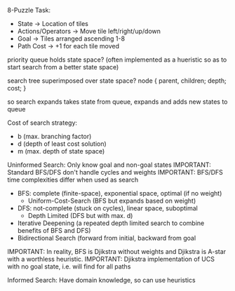<!-- SPDX-License-Identifier: zlib-acknowledgement -->

8-Puzzle Task:
* State -> Location of tiles
* Actions/Operators -> Move tile left/right/up/down
* Goal -> Tiles arranged ascending 1-8 
* Path Cost -> +1 for each tile moved

priority queue holds state space?
(often implemented as a hueristic so as to start search from a better state space)

search tree superimposed over state space?
node {
  parent, children;
  depth;
  cost;
}

so search expands takes state from queue, expands and adds new states to queue

Cost of search strategy:
- b (max. branching factor)
- d (depth of least cost solution)
- m (max. depth of state space)

Uninformed Search:
Only know goal and non-goal states
IMPORTANT: Standard BFS/DFS don't handle cycles and weights
IMPORTANT: BFS/DFS time complexities differ when used as search
* BFS: complete (finite-space), exponential space, optimal (if no weight)
  - Uniform-Cost-Search (BFS but expands based on weight)
* DFS: not-complete (stuck on cycles), linear space, suboptimal
  - Depth Limited (DFS but with max. d)
* Iterative Deepening (a repeated depth limited search to combine benefits of BFS and DFS)
* Bidirectional Search (forward from initial, backward from goal

IMPORTANT: In reality, BFS is Djikstra without weights and Djikstra is A-star with a worthless heuristic.
IMPORTANT: Djikstra implementation of UCS with no goal state, i.e. will find for all paths 

Informed Search:
Have domain knowledge, so can use heuristics
